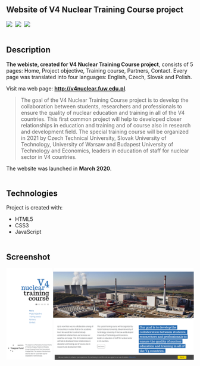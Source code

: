 ## Website of V4 Nuclear Training Course project
![](https://img.shields.io/badge/html5-e34c26) &nbsp;![](https://img.shields.io/badge/css3-563d7c) &nbsp;![](https://img.shields.io/badge/JavaScript-f1e05a)
<br></br>
## Description
**The webiste, created for V4 Nuclear Training Course project**, consists of 5 pages: Home, Project objective, Training course, Partners, Contact. Every page was translated into four languages: English, Czech, Slovak and Polish.

Visit ma web page: **http://v4nuclear.fuw.edu.pl**.

> The goal of the V4 Nuclear Training Course project is to develop the collaboration between students, researchers and professionals to ensure the quality of nuclear education and training in all of the V4 countries. This first common project will help to developed closer relationships in education and training and of course also in research and development field. The special training course will be organized in 2021 by Czech Technical University, Slovak University of Technology, University of Warsaw and Budapest University of Technology and Economics, leaders in education of staff for nuclear sector in V4 countries.

The website was launched in **March 2020**.
<br></br>
## Technologies
Project is created with:
* HTML5
* CSS3
* JavaScript
<br></br>
## Screenshot
![Screenshot of the Home page](./img/v4nuclear-screenshot.png)
